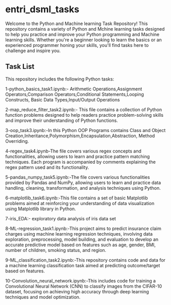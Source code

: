 # entri_dsml_tasks
Welcome to the Python and Machine learning Task Repository! This repository contains a variety of Python and Mchine learning tasks designed to help you practice and improve your Python programming and Machine learning skills. Whether you're a beginner looking to learn the basics or an experienced programmer honing your skills, you'll find tasks here to challenge and inspire you.
## Task List

This repository includes the following Python tasks:

1-python_basics_task1.ipynb:- Arithmetic Operations,Assignment Operators,Comparison Operators,Conditional Statements,Looping Constructs, Basic Data Types,Input/Output Operations

2-map_reduce_filter_task2.ipynb:- This file contains a collection of Python function problems designed to help readers practice problem-solving skills and improve their understanding of Python functions.

3-oop_task3.ipynb:-In this Python OOP Programs contains Class and Object Creation,Inheritance,Polymorphism,Encapsulation,Abstraction,
Method Overriding.

4-regex_task4.ipynb-The file covers various regex concepts and functionalities, allowing users to learn and practice pattern matching techniques. Each program is accompanied by comments explaining the regex pattern used and its functionality.

5-pandas_numpy_task5.ipynb:-The file covers various functionalities provided by Pandas and NumPy, allowing users to learn and practice data handling, cleaning, transformation, and analysis techniques using Python.

6-matplotlib_task6.ipynb:-This file contains a set of basic Matplotlib problems aimed at reinforcing your understanding of data visualization using Matplotlib library in Python.

7-iris_EDA:- exploratory data analysis of iris data set

8-ML-regression_task1.ipynb:-This project aims to predict insurance claim charges using machine learning regression techniques, involving data exploration, preprocessing, model building, and evaluation to develop an accurate predictive model based on features such as age, gender, BMI, number of children, smoking status, and region.

9-ML_classification_task2.ipynb:-This repository contains code and data for a machine learning classification task aimed at predicting outcome/target based on features.

10-Convolution_neural_network.ipynb:-This includes code for training a Convolutional Neural Network (CNN) to classify images from the CIFAR-10 dataset, focusing on achieving high accuracy through deep learning techniques and model optimization.
